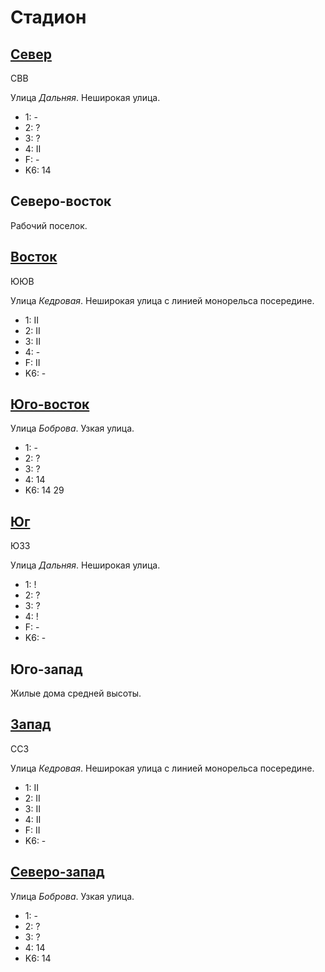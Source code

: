 # Стадион

## [Север](./10570067.md)

СВВ

Улица *Дальняя*.
Неширокая улица.

* 1:    -
* 2:    ?
* 3:    ?
* 4:    II
* F:    -
* K6:   14

## Северо-восток

Рабочий поселок.

## [Восток](./10585070.md)

ЮЮВ

Улица *Кедровая*.
Неширокая улица с линией монорельса посередине.

* 1:    II
* 2:    II
* 3:    II
* 4:    -
* F:    II
* K6:   -

## [Юго-восток](./10590075.md)

Улица *Боброва*.
Узкая улица.

* 1:    -
* 2:    ?
* 3:    ?
* 4:    14
* K6:   14  29

## [Юг](./10580085.md)

ЮЗЗ

Улица *Дальняя*.
Неширокая улица.

* 1:    !
* 2:    ?
* 3:    ?
* 4:    !
* F:    -
* K6:   -

## Юго-запад

Жилые дома средней высоты.

## [Запад](./10575070.md)

ССЗ

Улица *Кедровая*.
Неширокая улица с линией монорельса посередине.

* 1:    II
* 2:    II
* 3:    II
* 4:    II
* F:    II
* K6:   -

## [Северо-запад](./10565067.md)

Улица *Боброва*.
Узкая улица.

* 1:    -
* 2:    ?
* 3:    ?
* 4:    14
* K6:   14
